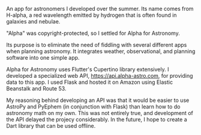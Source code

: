 An app for astronomers I developed over the summer. Its name comes from H-alpha, a red wavelength emitted by hydrogen that is often found in galaxies and nebulae. 

"Alpha" was copyright-protected, so I settled for Alpha for Astronomy. 

 Its purpose is to eliminate the need of fiddling with several different apps when planning astronomy. It integrates weather, observational, and planning software into one simple app. 

Alpha for Astronomy uses Flutter's Cupertino library extensively. I developed a specialized web API, https://api.alpha-astro.com, for providing data to this app. I used Flask and hosted it on Amazon using Elastic Beanstalk and Route 53.

My reasoning behind developing an API was that it would be easier to use AstroPy and PyEphem (in conjunction with Flask) than learn how to do astronomy math on my own. This was not entirely true, and development of the API delayed the projecy considerably. In the future, I hope to create a Dart library that can be used offline.

